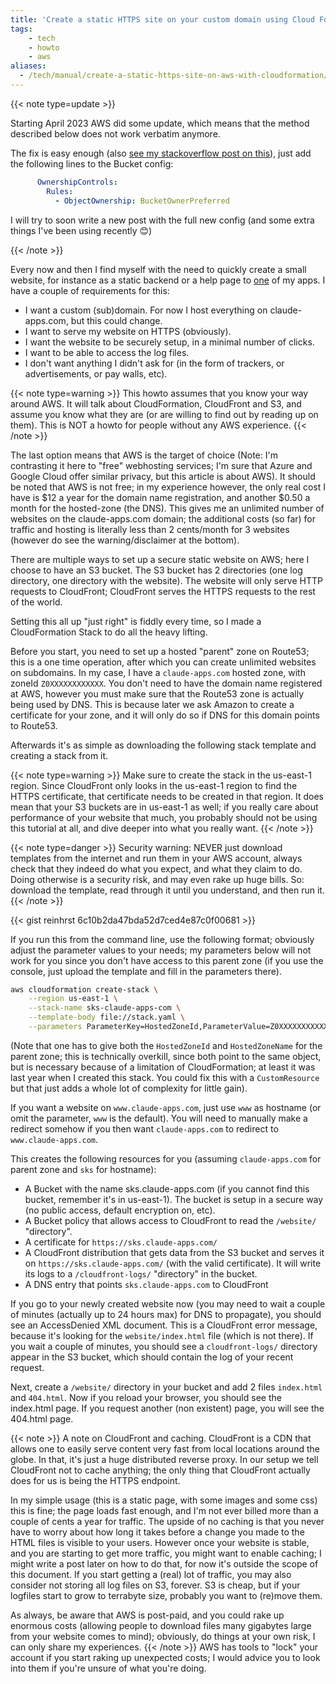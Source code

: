 ```yaml
---
title: 'Create a static HTTPS site on your custom domain using Cloud Formation'
tags:
    - tech
    - howto
    - aws
aliases:
  - /tech/manual/create-a-static-https-site-on-aws-with-cloudformation/
---
```


{{< note type=update >}}

Starting April 2023 AWS did some update, which means that the method described below does not work verbatim anymore.

The fix is easy enough (also [see my stackoverflow post on this][1]), just add the following lines to the Bucket config:

```yaml
      OwnershipControls:
        Rules:
          - ObjectOwnership: BucketOwnerPreferred
```

I will try to soon write a new post with the full new config (and some extra things I've been using recently 😊)

[1]: https://stackoverflow.com/questions/70645117/enable-s3-acl-access-for-cloudfront-logs/76417890#76417890

{{< /note >}}

Every now and then I find myself with the need to quickly create a small website, for instance as a static backend or a help page to [one](https://sks.claude-apps.com/) of my apps.
I have a couple of requirements for this:

- I want a custom (sub)domain. For now I host everything on claude-apps.com, but this could change.
- I want to serve my website on HTTPS (obviously).
- I want the website to be securely setup, in a minimal number of clicks.
- I want to be able to access the log files.
- I don't want anything I didn't ask for (in the form of trackers, or advertisements, or pay walls, etc).

{{< note type=warning >}}
This howto assumes that you know your way around AWS.
It will talk about CloudFormation, CloudFront and S3, and assume you know what they are (or are willing to find out by reading up on them).
This is NOT a howto for people without any AWS experience.
{{< /note >}}

The last option means that AWS is the target of choice (Note: I'm contrasting it here to "free" webhosting services; I'm sure that Azure and Google Cloud offer similar privacy, but this article is about AWS).
It should be noted that AWS is not free; in my experience however, the only real cost I have is $12 a year for the domain name registration, and another $0.50 a month for the hosted-zone (the DNS).
This gives me an unlimited number of websites on the claude-apps.com domain; the additional costs (so far) for traffic and hosting is literally less than 2 cents/month for 3 websites (however do see the warning/disclaimer at the bottom).

There are multiple ways to set up a secure static website on AWS; here I choose to have an S3 bucket.
The S3 bucket has 2 directories (one log directory, one directory with the website).
The website will only serve HTTP requests to CloudFront; CloudFront serves the HTTPS requests to the rest of the world.

Setting this all up "just right" is fiddly every time, so I made a CloudFormation Stack to do all the heavy lifting.

Before you start, you need to set up a hosted "parent" zone on Route53; this is a one time operation, after which you can create unlimited websites on subdomains.
In my case, I have a `claude-apps.com` hosted zone, with zoneId `Z0XXXXXXXXXXXX`.
You don't need to have the domain name registered at AWS, however you must make sure that the Route53 zone is actually being used by DNS.
This is because later we ask Amazon to create a certificate for your zone, and it will only do so if DNS for this domain points to Route53.

Afterwards it's as simple as downloading the following stack template and creating a stack from it.

{{< note type=warning >}}
Make sure to create the stack in the us-east-1 region.
Since CloudFront only looks in the us-east-1 region to find the HTTPS certificate, that certificate needs to be created in that region.
It does mean that your S3 buckets are in us-east-1 as well; if you really care about performance of your website that much, you probably should not be using this tutorial at all, and dive deeper into what you really want.
{{< /note >}}

{{< note type=danger >}}
Security warning: NEVER just download templates from the internet and run them in your AWS account, always check that they indeed do what you expect, and what they claim to do.
Doing otherwise is a security risk, and may even rake up huge bills.
So: download the template, read through it until you understand, and then run it.
{{< /note >}}

{{< gist reinhrst 6c10b2da47bda52d7ced4e87c0f00681 >}}

If you run this from the command line, use the following format; obviously adjust the parameter values to your needs; my parameters below will not work for you since you don't have access to this parent zone (if you use the console, just upload the template and fill in the parameters there).

```bash
aws cloudformation create-stack \
    --region us-east-1 \
    --stack-name sks-claude-apps-com \
    --template-body file://stack.yaml \
    --parameters ParameterKey=HostedZoneId,ParameterValue=Z0XXXXXXXXXXXX ParameterKey=HostedZoneName,ParameterValue=claude-apps.com ParameterKey=Hostname,ParameterValue=sks ParameterKey=PriceClass,ParameterValue=PriceClass_100
```

(Note that one has to give both the `HostedZoneId` and `HostedZoneName` for the parent zone; this is technically overkill, since both point to the same object, but is necessary because of a limitation of CloudFormation; at least it was last year when I created this stack. You could fix this with a `CustomResource` but that just adds a whole lot of complexity for little gain).

If you want a website on `www.claude-apps.com`, just use `www` as hostname (or omit the parameter, `www` is the default).
You will need to manually make a redirect somehow if you then want `claude-apps.com` to redirect to `www.claude-apps.com`.

This creates the following resources for you (assuming `claude-apps.com` for parent zone and `sks` for hostname):

- A Bucket with the name sks.claude-apps.com (if you cannot find this bucket, remember it's in us-east-1). The bucket is setup in a secure way (no public access, default encryption on, etc).
- A Bucket policy that allows access to CloudFront to read the `/website/` "directory".
- A certificate for `https://sks.claude-apps.com/`
- A CloudFront distribution that gets data from the S3 bucket and serves it on `https://sks.claude-apps.com/` (with the valid certificate). It will write its logs to a `/cloudfront-logs/` "directory" in the bucket.
- A DNS entry that points `sks.claude-apps.com` to CloudFront

If you go to your newly created website now (you may need to wait a couple of minutes (actually up to 24 hours max) for DNS to propagate), you should see an AccessDenied XML document.
This is a CloudFront error message, because it's looking for the `website/index.html` file (which is not there).
If you wait a couple of minutes, you should see a `cloudfront-logs/` directory appear in the S3 bucket, which should contain the log of your recent request.

Next, create a `/website/` directory in your bucket and add 2 files `index.html` and `404.html`.
Now if you reload your browser, you should see the index.html page.
If you request another (non existent) page, you will see the 404.html page.

{{< note >}}
A note on CloudFront and caching.
CloudFront is a CDN that allows one to easily serve content very fast from local locations around the globe.
In that, it's just a huge distributed reverse proxy.
In our setup we tell CloudFront not to cache anything; the only thing that CloudFront actually does for us is being the HTTPS endpoint.

In my simple usage (this is a static page, with some images and some css) this is fine; the page loads fast enough, and I'm not ever billed more than a couple of cents a year for traffic.
The upside of no caching is that you never have to worry about how long it takes before a change you made to the HTML files is visible to your users.
However once your website is stable, and you are starting to get more traffic, you might want to enable caching; I might write a post later on how to do that, for now it's outside the scope of this document.
If you start getting a (real) lot of traffic, you may also consider not storing all log files on S3, forever.
S3 is cheap, but if your logfiles start to grow to terrabyte size, probably you want to (re)move them.

As always, be aware that AWS is post-paid, and you could rake up enormous costs (allowing people to download files many gigabytes large from your website comes to mind); obviously, do things at your own risk, I can only share my experiences.
{{< /note >}}
AWS has tools to "lock" your account if you start raking up unexpected costs; I would advice you to look into them if you're unsure of what you're doing.


